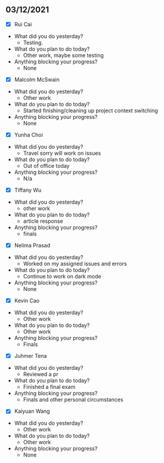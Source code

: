 
## 03/12/2021
 
- [x] Rui Cai 
- What did you do yesterday?
  - Testing.
- What do you plan to do today?
  - Other work, maybe some testing
- Anything blocking your progress?
  - None



- [x] Malcolm McSwain
- What did you do yesterday?
  - Other work
- What do you plan to do today?
  - Started finishing/cleaning up project context switching
- Anything blocking your progress?
  - None



- [x] Yunha Choi
- What did you do yesterday?
  - Travel sorry will work on issues
- What do you plan to do today?
  - Out of office today
- Anything blocking your progress?
  - N/a



- [x] Tiffany Wu
- What did you do yesterday?
  - other work
- What do you plan to do today?
  - article response
- Anything blocking your progress?
  - finals


- [x] Nelima Prasad
- What did you do yesterday?
  - Worked on my assigned issues and errors
- What do you plan to do today?
  - Continue to work on dark mode
- Anything blocking your progress?
  - None


- [x] Kevin Cao
- What did you do yesterday?
  - Other work
- What do you plan to do today?
  - Other work
- Anything blocking your progress?
  - Finals



- [x] Juhmer Tena
- What did you do yesterday?
  - Reviewed a pr
- What do you plan to do today?
  - Finished a final exam
- Anything blocking your progress?
  - Finals and other personal circumstances


- [x] Kaiyuan Wang
- What did you do yesterday?
  - Other work
- What do you plan to do today?
  - Other work
- Anything blocking your progress?
  - None